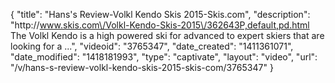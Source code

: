 {
    "title": "Hans's Review-Volkl Kendo Skis 2015-Skis.com",
    "description": "http:\/\/www.skis.com\/Volkl-Kendo-Skis-2015\/362643P,default,pd.html The Volkl Kendo is a high powered ski for advanced to expert skiers that are looking for a ...",
    "videoid": "3765347",
    "date_created": "1411361071",
    "date_modified": "1418181993",
    "type": "captivate",
    "layout": "video",
    "url": "\/v\/hans-s-review-volkl-kendo-skis-2015-skis-com\/3765347"
}